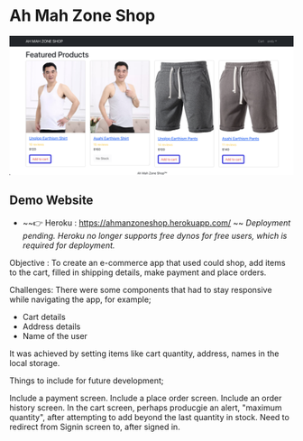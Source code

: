 # Ah Mah Zone Shop

![Ah Mah Zone Shop](/frontend/public/images/Ah%20Mah%20Shop%20Zone.png)

## Demo Website

- 	~~👉 Heroku : https://ahmanzoneshop.herokuapp.com/	~~ _Deployment pending. Heroku no longer supports free dynos for free users, which is required for deployment._

  Objective : To create an e-commerce app that used could shop, add items to the cart, filled in shipping details, make payment and place orders.

Challenges: There were some components that had to stay responsive while navigating the app, for example;

- Cart details
- Address details
- Name of the user

It was achieved by setting items like cart quantity, address, names in the local storage.

Things to include for future development;

Include a payment screen.
Include a place order screen.
Include an order history screen.
In the cart screen, perhaps producgie an alert, "maximum quantity", after attempting to add beyond the last quantity in stock.
Need to redirect from Signin screen to, after signed in.
